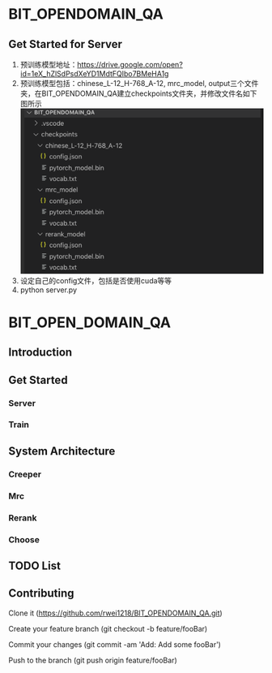 # BIT_OPENDOMAIN_QA
## Get Started for Server
1. 预训练模型地址：https://drive.google.com/open?id=1eX_hZlSdPsdXeYD1MdtFQIbo7BMeHA1g
2. 预训练模型包括：chinese_L-12_H-768_A-12, mrc_model, output三个文件夹，在BIT_OPENDOMAIN_QA建立checkpoints文件夹，并修改文件名如下图所示
![checkpoints](pictures/p1.png)
3. 设定自己的config文件，包括是否使用cuda等等
4. python server.py


# BIT_OPEN_DOMAIN_QA
## Introduction
## Get Started
### Server
### Train
## System Architecture
### Creeper
### Mrc
### Rerank
### Choose
## TODO List
## Contributing
Clone it (https://github.com/rwei1218/BIT_OPENDOMAIN_QA.git)

Create your feature branch (git checkout -b feature/fooBar)

Commit your changes (git commit -am 'Add: Add some fooBar')

Push to the branch (git push origin feature/fooBar)

